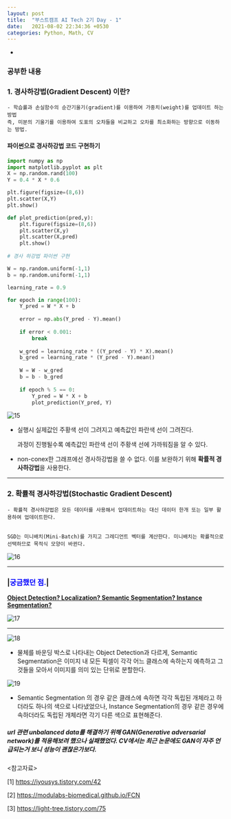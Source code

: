 ```yaml
---
layout: post
title:  "부스트캠프 AI Tech 2기 Day - 1"
date:   2021-08-02 22:34:36 +0530
categories: Python, Math, CV 
---
```


-

### 공부한 내용
### 1. 경사하강법(Gradient Descent) 이란?


    - 학습률과 손실함수의 순간기울기(gradient)를 이용하여 가중치(weight)를 업데이트 하는 방법
    즉, 미분의 기울기를 이용하여 도표의 오차들을 비교하고 오차를 최소화하는 방향으로 이동하는 방법.



#### 파이썬으로 경사하강법 코드 구현하기


```python
import numpy as np
import matplotlib.pyplot as plt
X = np.random.rand(100)
Y = 0.4 * X * 0.6

plt.figure(figsize=(8,6))
plt.scatter(X,Y)
plt.show()

def plot_prediction(pred,y):
    plt.figure(figsize=(8,6))
    plt.scatter(X,y)
    plt.scatter(X,pred)
    plt.show()
    
# 경사 하강법 파이썬 구현

W = np.random.uniform(-1,1)
b = np.random.uniform(-1,1)

learning_rate = 0.9

for epoch in range(100):
    Y_pred = W * X + b
    
    error = np.abs(Y_pred - Y).mean()
    
    if error < 0.001:
        break
        
    w_gred = learning_rate * ((Y_pred - Y) * X).mean()
    b_gred = learning_rate * (Y_pred - Y).mean()
        
    W = W - w_gred
    b = b - b_gred
        
    if epoch % 5 == 0:
        Y_pred = W * X + b
        plot_prediction(Y_pred, Y)
```


![15](https://user-images.githubusercontent.com/61610411/127855455-c61c7f92-8dc3-49e1-862b-bd3771d7d130.png)


-   실행시 실제값인 주황색 선이 그려지고 예측값인 파란색 선이 그려진다.

    과정이 진행될수록 예측값인 파란색 선이 주황색 선에 가까워짐을 알 수 있다.


-   non-conex한 그래프에선 경사하강법을 쓸 수 없다. 이를 보완하기 위해 **확률적 경사하강법**을 사용한다.


---
### 2. 확률적 경사하강법(Stochastic Gradient Descent)


    - 확률적 경사하강법은 모든 데이터를 사용해서 업데이트하는 대신 데이터 한개 또는 일부 활용하여 업데이트한다.


    SGD는 미니배치(Mini-Batch)를 가지고 그레디언트 벡터를 계산한다. 미니배치는 확률적으로 선택하므로 목적식 모양이 바뀐다.


![16](https://user-images.githubusercontent.com/61610411/127858518-9ed67cc6-23d1-4ba6-9846-3b3010216168.png)


---
### |<span style="color:blue">궁금했던 점.</span>|




**<u>Object Detection?    Localization?    Semantic Segmentation?    Instance Segmentation?</u>** 

![17](https://user-images.githubusercontent.com/61610411/127860040-02562c8d-3945-43f8-9500-86b07fba264c.PNG)


---


![18](https://user-images.githubusercontent.com/61610411/127862694-c0b5fef8-1e9d-4c0e-b2e2-da90060bdfe1.png)


- 물체를 바운딩 박스로 나타내는 Object Detection과 다르게, Semantic Segmentation은 이미지 내 모든 픽셀이 각각 어느 클래스에 속하는지 예측하고 그것들을 모아서 이미지를 의미 있는 단위로 분할한다. 


![19](https://user-images.githubusercontent.com/61610411/127862733-918c43df-f166-4009-8086-fcd4b36bffc1.png)


- Semantic Segmentation 의 경우 같은 클래스에 속하면 각각 독립된 개체라고 하더라도 하나의 색으로 나타냈었으나, Instance Segmentation의 경우 같은 경우에 속하더라도 독립된 개체라면 각기 다른 색으로 표현해준다.


##### url 관련 unbalanced data를 해결하기 위해 GAN(Generative adversarial network)를 적용해보려 했으나 실패했었다. CV에서는 최근 논문에도 GAN이 자주 언급되는거 보니 성능이 괜찮은가보다.


<참고자료>  


[1] https://iyousys.tistory.com/42  


[2] https://modulabs-biomedical.github.io/FCN  


[3] https://light-tree.tistory.com/75  